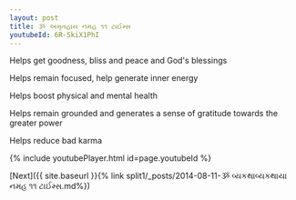 ```yaml
---
layout: post
title: ૐ અમૃતહાય નમહ ૧૧ ટાઈમ્સ
youtubeId: 6R-SkiX1PhI
---
```

 
 
Helps get goodness, bliss and peace and God's blessings
 
Helps remain focused, help generate inner energy 
 
Helps boost physical and mental health 
 
Helps remain grounded and generates a sense of gratitude towards the greater power 
 
Helps reduce bad karma
 
 
 
 


{% include youtubePlayer.html id=page.youtubeId %}
 
[Next]({{ site.baseurl }}{% link  split1/_posts/2014-08-11-ૐ વ્યકથાવ્યકથાયા નમહ ૧૧ ટાઈમ્સ.md%})
 
